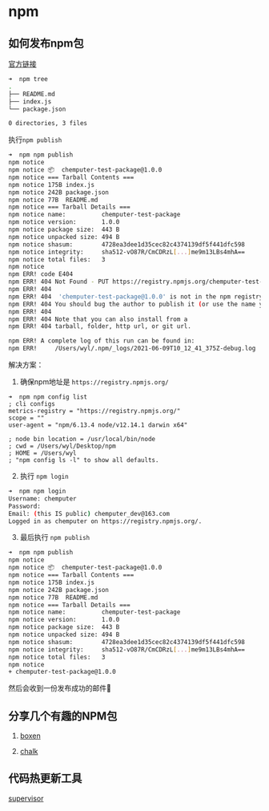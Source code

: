 # npm

## 如何发布npm包

[官方链接](https://docs.npmjs.com/packages-and-modules/contributing-packages-to-the-registry)


``` bash
➜  npm tree
.
├── README.md
├── index.js
└── package.json

0 directories, 3 files
```

执行`npm publish`

``` bash
➜  npm npm publish
npm notice 
npm notice 📦  chemputer-test-package@1.0.0
npm notice === Tarball Contents === 
npm notice 175B index.js    
npm notice 242B package.json
npm notice 77B  README.md   
npm notice === Tarball Details === 
npm notice name:          chemputer-test-package                  
npm notice version:       1.0.0                                   
npm notice package size:  443 B                                   
npm notice unpacked size: 494 B                                   
npm notice shasum:        4728ea3dee1d35cec82c4374139df5f441dfc598
npm notice integrity:     sha512-vO87R/CmCDRzL[...]me9m13LBs4mhA==
npm notice total files:   3                                       
npm notice 
npm ERR! code E404
npm ERR! 404 Not Found - PUT https://registry.npmjs.org/chemputer-test-package - Not found
npm ERR! 404 
npm ERR! 404  'chemputer-test-package@1.0.0' is not in the npm registry.
npm ERR! 404 You should bug the author to publish it (or use the name yourself!)
npm ERR! 404 
npm ERR! 404 Note that you can also install from a
npm ERR! 404 tarball, folder, http url, or git url.

npm ERR! A complete log of this run can be found in:
npm ERR!     /Users/wyl/.npm/_logs/2021-06-09T10_12_41_375Z-debug.log
```


解决方案：

1. 确保npm地址是 `https://registry.npmjs.org/`

```
➜  npm npm config list   
; cli configs
metrics-registry = "https://registry.npmjs.org/"
scope = ""
user-agent = "npm/6.13.4 node/v12.14.1 darwin x64"

; node bin location = /usr/local/bin/node
; cwd = /Users/wyl/Desktop/npm
; HOME = /Users/wyl
; "npm config ls -l" to show all defaults.
```

2. 执行 `npm login`

``` bash
➜  npm npm login
Username: chemputer
Password: 
Email: (this IS public) chemputer_dev@163.com
Logged in as chemputer on https://registry.npmjs.org/.
```

3. 最后执行 `npm publish`

```bash
➜  npm npm publish
npm notice 
npm notice 📦  chemputer-test-package@1.0.0
npm notice === Tarball Contents === 
npm notice 175B index.js    
npm notice 242B package.json
npm notice 77B  README.md   
npm notice === Tarball Details === 
npm notice name:          chemputer-test-package                  
npm notice version:       1.0.0                                   
npm notice package size:  443 B                                   
npm notice unpacked size: 494 B                                   
npm notice shasum:        4728ea3dee1d35cec82c4374139df5f441dfc598
npm notice integrity:     sha512-vO87R/CmCDRzL[...]me9m13LBs4mhA==
npm notice total files:   3                                       
npm notice 
+ chemputer-test-package@1.0.0
```

然后会收到一份发布成功的邮件📧


## 分享几个有趣的NPM包

1. [boxen](https://www.npmjs.com/package/boxen)

2. [chalk](https://www.npmjs.com/package/chalk)


## 代码热更新工具

[supervisor](https://www.npmjs.com/package/supervisor)